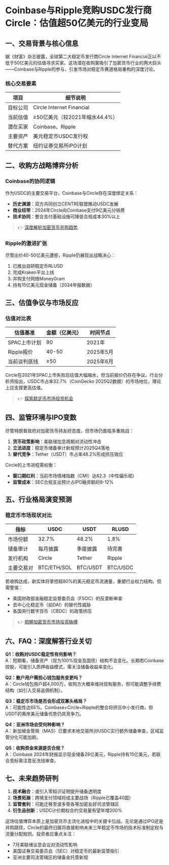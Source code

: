 # Coinbase与Ripple竞购USDC发行商Circle：估值超50亿美元的行业变局

## 一、交易背景与核心信息

据《财富》杂志披露，全球第二大稳定币发行商Circle Internet Financial正以不低于50亿美元的估值寻求买家。这场潜在收购案吸引了加密货币行业的两大巨头——Coinbase与Ripple的参与，引发市场对稳定币赛道格局重构的深度讨论。

### 核心交易要素
| 项目          | 细节说明                      |
|---------------|-----------------------------|
| 目标公司      | Circle Internet Financial     |
| 当前估值      | ≥50亿美元（较2021年缩水44.4%） |
| 潜在买家      | Coinbase、Ripple              |
| 主要资产      | 美元稳定币USDC发行权          |
| 替代方案      | 纽约证券交易所IPO计划         |

## 二、收购方战略博弈分析

### Coinbase的协同逻辑
作为USDC的主要交易平台，Coinbase与Circle存在深度绑定关系：
- **历史渊源**：双方共同创立CENTRE联盟推动USDC发展
- **商业纽带**：2024年Circle向Coinbase支付9亿美元分销费
- **技术协同**：整合支付基础设施可降低合规成本30%以上

> 👉 [深度解析加密货币并购趋势](https://bit.ly/okx_welcome)

### Ripple的激进扩张
尽管出价40-50亿美元遭拒，Ripple仍展现出战略决心：
1. 已推出自研稳定币RLUSD
2. 完成Kraken平台上线
3. 并购支付网络MoneyGram
4. 持有15亿美元现金储备（2024年报数据）

## 三、估值争议与市场反应

### 估值对比表
| 估值基准       | 金额（亿美元） | 时间节点   |
|----------------|----------------|------------|
| SPAC上市计划   | 90             | 2021年     |
| Ripple报价     | 40-50          | 2025年5月  |
| 当前谈判底线   | ≥50            | 2025年6月  |

Circle在2021年SPAC上市失败后估值大幅缩水，但当前报价仍存在争议。行业分析师指出，USDC市占率32.7%（CoinGecko 2025Q2数据）的市场地位，理论上应支撑更高估值。

> 👉 [探索稳定币市场投资机会](https://bit.ly/okx_welcome)

## 四、监管环境与IPO变数

尽管特朗普政府对加密货币持友好态度，但市场仍面临多重挑战：
1. **货币政策影响**：美联储加息周期对流动性冲击
2. **立法进度**：稳定币储备审计新规预计2025Q4落地
3. **替代竞争**：Tether（USDT）市占率48.2%形成挤压效应

Circle的上市进程需权衡：
- **窗口期红利**：当前市场情绪指数（CMI）达62.3（中性偏乐观）
- **监管成本**：SEC合规支出预计占IPO融资额的8-12%

## 五、行业格局演变预测

### 稳定币市场现状对比
| 指标          | USDC          | USDT          | RLUSD         |
|---------------|---------------|---------------|---------------|
| 市场份额      | 32.7%         | 48.2%         | 1.8%          |
| 储备审计      | 每月披露      | 季度披露      | 待完善        |
| 发行机构      | Circle        | Tether        | Ripple        |
| 主要交易对    | BTC/ETH/SOL   | BTC/USDT      | BTC/USDC      |

若收购达成，新实体将掌控超80%的美元稳定币流通量，重塑行业权力结构。但需警惕：
- 美国财政部金融稳定监督委员会（FSOC）的反垄断审查
- 去中心化稳定币（如DAI）的替代性威胁
- 各国央行数字货币（CBDC）的政策挤压

> 👉 [把握加密货币市场投资脉搏](https://bit.ly/okx_welcome)

## 六、FAQ：深度解答行业关切

**Q1：收购对USDC稳定性有何影响？**  
A：短期看，储备资产（现为100%现金及国债）结构不会变化。长期若Coinbase控股，可能引入质押收益模式，需关注储备收益率变化。

**Q2：散户用户需担心钱包服务变更吗？**  
A：Circle钱包用户超4,000万，收购方大概率维持现有服务，但可能调整手续费结构（如引入交易返佣机制）。

**Q3：稳定币市场是否会形成双寡头格局？**  
A：可能性达65%。Coinbase+Circle+Ripple的整合将挤压中小发行商，但USDT的离岸美元储备优势仍具竞争力。

**Q4：亚洲市场会受何种影响？**  
A：新加坡金管局（MAS）已要求本地交易所对USDC实行额外储备审查，区域监管分化可能加剧。

**Q5：收购资金来源是否合规？**  
A：Coinbase 2024年财报显示现金储备28亿美元，Ripple持有15亿美元，若联合竞标需注意反洗钱审查。

## 七、未来趋势研判

1. **技术融合**：或引入零知识证明提升储备透明度
2. **场景拓展**：跨境支付领域将成主要战场（Ripple已覆盖40国）
3. **监管套利**：可能迁移至波多黎各等加密友好司法管辖区
4. **衍生品创新**：USDC计价期权合约交易量有望年增200%

这场估值博弈本质上是加密货币主流化进程中的关键卡位战。无论是通过IPO还是并购路径，Circle的最终归属将直接影响未来三年稳定币市场的技术标准制定权与流量分配规则。投资者应重点关注：
- 7月美联储议息会议对流动性影响
- 美国证券交易委员会（SEC）对稳定币的最新监管指引
- 亚洲主要司法管辖区的储备金托管新规